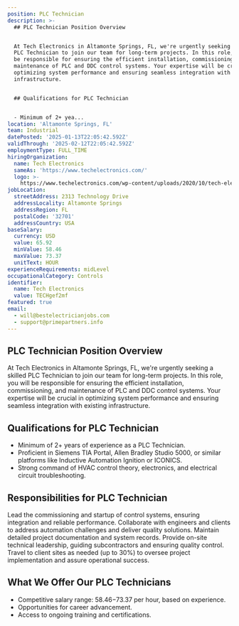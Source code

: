 ```yaml
---
position: PLC Technician
description: >-
  ## PLC Technician Position Overview


  At Tech Electronics in Altamonte Springs, FL, we're urgently seeking a skilled
  PLC Technician to join our team for long-term projects. In this role, you will
  be responsible for ensuring the efficient installation, commissioning, and
  maintenance of PLC and DDC control systems. Your expertise will be crucial in
  optimizing system performance and ensuring seamless integration with existing
  infrastructure.


  ## Qualifications for PLC Technician


  - Minimum of 2+ yea...
location: 'Altamonte Springs, FL'
team: Industrial
datePosted: '2025-01-13T22:05:42.592Z'
validThrough: '2025-02-12T22:05:42.592Z'
employmentType: FULL_TIME
hiringOrganization:
  name: Tech Electronics
  sameAs: 'https://www.techelectronics.com/'
  logo: >-
    https://www.techelectronics.com/wp-content/uploads/2020/10/tech-electronics-logo.png
jobLocation:
  streetAddress: 2313 Technology Drive
  addressLocality: Altamonte Springs
  addressRegion: FL
  postalCode: '32701'
  addressCountry: USA
baseSalary:
  currency: USD
  value: 65.92
  minValue: 58.46
  maxValue: 73.37
  unitText: HOUR
experienceRequirements: midLevel
occupationalCategory: Controls
identifier:
  name: Tech Electronics
  value: TECHgef2mf
featured: true
email:
  - will@bestelectricianjobs.com
  - support@primepartners.info
---
```




## PLC Technician Position Overview

At Tech Electronics in Altamonte Springs, FL, we're urgently seeking a skilled PLC Technician to join our team for long-term projects. In this role, you will be responsible for ensuring the efficient installation, commissioning, and maintenance of PLC and DDC control systems. Your expertise will be crucial in optimizing system performance and ensuring seamless integration with existing infrastructure.

## Qualifications for PLC Technician

- Minimum of 2+ years of experience as a PLC Technician.
- Proficient in Siemens TIA Portal, Allen Bradley Studio 5000, or similar platforms like Inductive Automation Ignition or ICONICS.
- Strong command of HVAC control theory, electronics, and electrical circuit troubleshooting.

## Responsibilities for PLC Technician

Lead the commissioning and startup of control systems, ensuring integration and reliable performance. Collaborate with engineers and clients to address automation challenges and deliver quality solutions. Maintain detailed project documentation and system records. Provide on-site technical leadership, guiding subcontractors and ensuring quality control. Travel to client sites as needed (up to 30%) to oversee project implementation and assure operational success.

## What We Offer Our PLC Technicians

- Competitive salary range: $58.46-$73.37 per hour, based on experience.
- Opportunities for career advancement.
- Access to ongoing training and certifications.